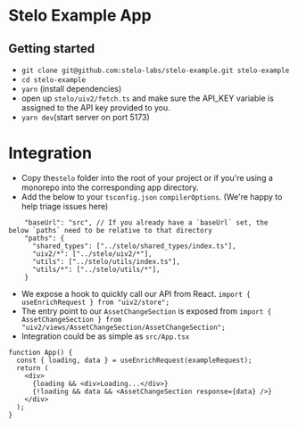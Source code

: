 # Stelo Example App

## Getting started

- `git clone git@github.com:stelo-labs/stelo-example.git stelo-example`
- `cd stelo-example`
- `yarn` (install dependencies)
- open up `stelo/uiv2/fetch.ts` and make sure the API_KEY variable is assigned to the API key provided to you.
- `yarn dev`(start server on port 5173)

# Integration

- Copy the`stelo` folder into the root of your project or if you're using a monorepo into the corresponding app directory.
- Add the below to your `tsconfig.json` `compilerOptions`. (We're happy to help triage issues here)

```
    "baseUrl": "src", // If you already have a `baseUrl` set, the below `paths` need to be relative to that directory
    "paths": {
      "shared_types": ["../stelo/shared_types/index.ts"],
      "uiv2/*": ["../stelo/uiv2/*"],
      "utils": ["../stelo/utils/index.ts"],
      "utils/*": ["../stelo/utils/*"],
    }

```

- We expose a hook to quickly call our API from React. `import { useEnrichRequest } from "uiv2/store";`
- The entry point to our `AssetChangeSection` is exposed from `import { AssetChangeSection } from "uiv2/views/AssetChangeSection/AssetChangeSection";`
- Integration could be as simple as `src/App.tsx`

```
function App() {
  const { loading, data } = useEnrichRequest(exampleRequest);
  return (
    <div>
      {loading && <div>Loading...</div>}
      {!loading && data && <AssetChangeSection response={data} />}
    </div>
  );
}
```
